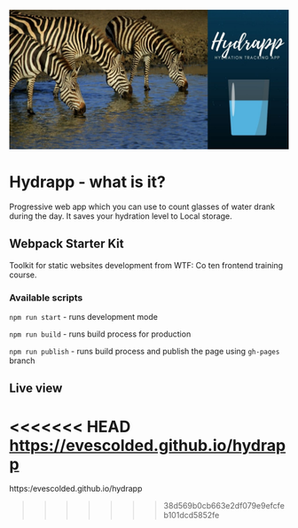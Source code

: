 ![cover](./src/assets/img/cover.jpg)

# Hydrapp - what is it?

Progressive web app which you can use to count glasses of water drank during the day. It saves your hydration level to Local storage. 

## Webpack Starter Kit 

Toolkit for static websites development from WTF: Co ten frontend training course.  

### Available scripts

`npm run start` - runs development mode

`npm run build` - runs build process for production

`npm run publish` - runs build process and publish the page using `gh-pages` branch

## Live view

<<<<<<< HEAD
https://evescolded.github.io/hydrapp
=======
https:/evescolded.github.io/hydrapp
>>>>>>> 38d569b0cb663e2df079e9efcfeb101dcd5852fe
